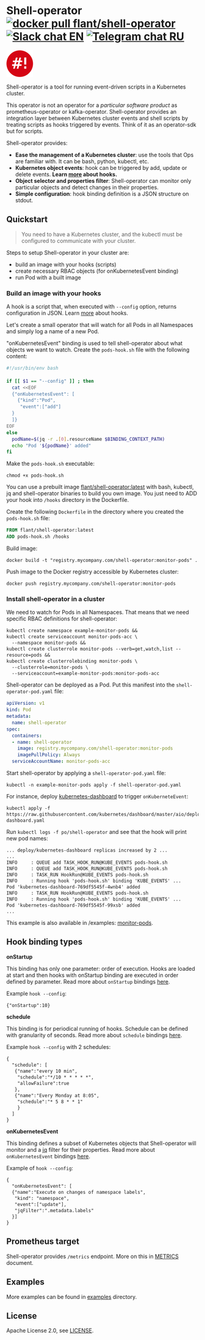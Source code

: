 # Shell-operator [![docker pull flant/shell-operator](https://img.shields.io/docker/pulls/flant/shell-operator.svg?logo=docker)](https://hub.docker.com/r/flant/shell-operator) [![Slack chat EN](https://img.shields.io/badge/slack-EN%20chat-611f69.svg?logo=slack)](https://cloud-native.slack.com/messages/CJ13K3HFG) [![Telegram chat RU](https://img.shields.io/badge/telegram-RU%20chat-179cde.svg?logo=telegram)](https://t.me/shelloperator)

<img width="70" height="70" src="logo-shell.png" alt="Shell-operator logo" />

Shell-operator is a tool for running event-driven scripts in a Kubernetes cluster.

This operator is not an operator for a _particular software product_ as prometheus-operator or kafka-operator. Shell-operator provides an integration layer between Kubernetes cluster events and shell scripts by treating scripts as hooks triggered by events. Think of it as an operator-sdk but for scripts.

Shell-operator provides:
- __Ease the management of a Kubernetes cluster__: use the tools that Ops are familiar with. It can be bash, python, kubectl, etc.
- __Kubernetes object events__: hook can be triggered by add, update or delete events. **Learn [more](HOOKS.md) about hooks.**
- __Object selector and properties filter__: Shell-operator can monitor only particular objects and detect changes in their properties.
- __Simple configuration__: hook binding definition is a JSON structure on stdout.

## Quickstart

> You need to have a Kubernetes cluster, and the kubectl must be configured to communicate with your cluster.

Steps to setup Shell-operator in your cluster are:
- build an image with your hooks (scripts)
- create necessary RBAC objects (for onKubernetesEvent binding)
- run Pod with a built image

### Build an image with your hooks

A hook is a script that, when executed with `--config` option, returns configuration in JSON. Learn [more](HOOKS.md) about hooks.

Let's create a small operator that will watch for all Pods in all Namespaces and simply log a name of a new Pod.

"onKubernetesEvent" binding is used to tell shell-operator about what objects we want to watch. Create the `pods-hook.sh` file with the following content:
```bash
#!/usr/bin/env bash

if [[ $1 == "--config" ]] ; then
  cat <<EOF
  {"onKubernetesEvent": [
    {"kind":"Pod",
     "event":["add"]
  }
  ]}
EOF
else
  podName=$(jq -r .[0].resourceName $BINDING_CONTEXT_PATH)
  echo "Pod '${podName}' added"
fi
```

Make the `pods-hook.sh` executable:
```
chmod +x pods-hook.sh
```

You can use a prebuilt image [flant/shell-operator:latest](https://hub.docker.com/r/flant/shell-operator) with bash, kubectl, jq and shell-operator binaries to build you own image. You just need to ADD your hook into `/hooks` directory in the Dockerfile.

Create the following `Dockerfile` in the directory where you created the `pods-hook.sh` file:
```dockerfile
FROM flant/shell-operator:latest
ADD pods-hook.sh /hooks
```

Build image:
```shell
docker build -t "registry.mycompany.com/shell-operator:monitor-pods" .
```

Push image to the Docker registry accessible by Kubernetes cluster:
```shell
docker push registry.mycompany.com/shell-operator:monitor-pods
```

### Install shell-operator in a cluster

We need to watch for Pods in all Namespaces. That means that we need specific RBAC definitions for shell-operator:

```shell
kubectl create namespace example-monitor-pods &&
kubectl create serviceaccount monitor-pods-acc \
  --namespace monitor-pods &&
kubectl create clusterrole monitor-pods --verb=get,watch,list --resource=pods &&
kubectl create clusterrolebinding monitor-pods \
  --clusterrole=monitor-pods \
  --serviceaccount=example-monitor-pods:monitor-pods-acc
```

Shell-operator can be deployed as a Pod. Put this manifest into the `shell-operator-pod.yaml` file:

```yaml
apiVersion: v1
kind: Pod
metadata:
  name: shell-operator
spec:
  containers:
  - name: shell-operator
    image: registry.mycompany.com/shell-operator:monitor-pods
    imagePullPolicy: Always
  serviceAccountName: monitor-pods-acc
```

Start shell-operator by applying a `shell-operator-pod.yaml` file:
```shell
kubectl -n example-monitor-pods apply -f shell-operator-pod.yaml
```

For instance, deploy [kubernetes-dashboard](https://kubernetes.io/docs/tasks/access-application-cluster/web-ui-dashboard/) to trigger `onKuberneteEvent`:

```shell
kubectl apply -f https://raw.githubusercontent.com/kubernetes/dashboard/master/aio/deploy/recommended/kubernetes-dashboard.yaml
```

Run `kubectl logs -f po/shell-operator` and see that the hook will print new pod names:
```
... deploy/kubernetes-dashboard replicas increased by 2 ...
...
INFO     : QUEUE add TASK_HOOK_RUN@KUBE_EVENTS pods-hook.sh
INFO     : QUEUE add TASK_HOOK_RUN@KUBE_EVENTS pods-hook.sh
INFO     : TASK_RUN HookRun@KUBE_EVENTS pods-hook.sh
INFO     : Running hook 'pods-hook.sh' binding 'KUBE_EVENTS' ...
Pod 'kubernetes-dashboard-769df5545f-4wnb4' added
INFO     : TASK_RUN HookRun@KUBE_EVENTS pods-hook.sh
INFO     : Running hook 'pods-hook.sh' binding 'KUBE_EVENTS' ...
Pod 'kubernetes-dashboard-769df5545f-99xsb' added
...
```

This example is also available in /examples: [monitor-pods](examples/101-monitor-pods).

## Hook binding types

__onStartup__

This binding has only one parameter: order of execution. Hooks are loaded at start and then hooks with onStartup binding are executed in order defined by parameter. Read more about `onStartup` bindings [here](HOOKS.md#onstartup).

Example `hook --config`:

```
{"onStartup":10}
```

__schedule__

This binding is for periodical running of hooks. Schedule can be defined with granularity of seconds. Read more about `schedule` bindings [here](HOOKS.md#schedule).

Example `hook --config` with 2 schedules:

```
{
  "schedule": [
   {"name":"every 10 min",
    "schedule":"*/10 * * * * *",
    "allowFailure":true
   },
   {"name":"Every Monday at 8:05",
    "schedule":"* 5 8 * * 1"
    }
  ]
}
```

__onKubernetesEvent__

This binding defines a subset of Kubernetes objects that Shell-operator will monitor and a [jq](https://github.com/stedolan/jq/) filter for their properties. Read more about `onKubernetesEvent` bindings [here](HOOKS.md#onKubernetesEvent).

Example of `hook --config`:

```
{
  "onKubernetesEvent": [
  {"name":"Execute on changes of namespace labels",
   "kind": "namespace",
   "event":["update"],
   "jqFilter":".metadata.labels"
  }]
}
```

## Prometheus target

Shell-operator provides `/metrics` endpoint. More on this in [METRICS](METRICS.md) document.

## Examples

More examples can be found in [examples](examples/) directory.

## License

Apache License 2.0, see [LICENSE](LICENSE).
